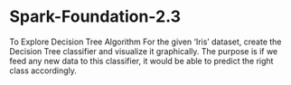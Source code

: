 # Spark-Foundation-2.3
To Explore Decision Tree Algorithm 
For the given ‘Iris’ dataset, create the Decision Tree classifier and visualize it graphically. The purpose is if we feed any new data to this classifier, it would be able to predict the right class accordingly.
